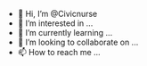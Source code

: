 - 👋 Hi, I’m @Civicnurse
- 👀 I’m interested in ...
- 🌱 I’m currently learning ...
- 💞️ I’m looking to collaborate on ...
- 📫 How to reach me ...

<!---
Civicnurse/Civicnurse is a ✨ special ✨ repository because its `README.md` (this file) appears on your GitHub profile.
You can click the Preview link to take a look at your changes.
--->

